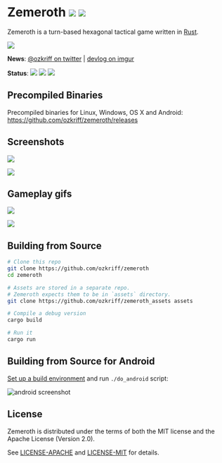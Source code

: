 # Zemeroth [![][img_license]](#License) [![][img_loc]][loc]

[img_license]: https://img.shields.io/badge/License-MIT_or_Apache_2.0-blue.svg
[img_loc]: https://tokei.rs/b1/github/ozkriff/zemeroth

Zemeroth is a turn-based hexagonal tactical game written in [Rust].

[Rust]: https://rust-lang.org

![](https://i.imgur.com/uOwrmIV.png)

**News**: [@ozkriff on twitter](https://twitter.com/ozkriff) |
[devlog on imgur](https://imgur.com/a/SMVqO)

**Status**:
[![][img_travis-ci]][travis-ci]
[![][img_appveyor-ci]][appveyor-ci]
[![][img_circle-ci]][circle-ci]

[img_travis-ci]: https://img.shields.io/travis/ozkriff/zemeroth/master.svg?label=Linux|OSX
[img_appveyor-ci]: https://img.shields.io/appveyor/ci/ozkriff/zemeroth.svg?label=Windows
[img_circle-ci]: https://img.shields.io/circleci/project/github/ozkriff/zemeroth/master.svg?label=Android

[loc]: https://github.com/Aaronepower/tokei
[travis-ci]: https://travis-ci.org/ozkriff/zemeroth
[appveyor-ci]: https://ci.appveyor.com/project/ozkriff/zemeroth
[circle-ci]: https://circleci.com/gh/ozkriff/zemeroth


## Precompiled Binaries

Precompiled binaries for Linux, Windows, OS X and Android:
<https://github.com/ozkriff/zemeroth/releases>


## Screenshots

![](https://i.imgur.com/myVVfUW.png)

![](https://i.imgur.com/oXpIvb9.png)


## Gameplay gifs

![](https://i.imgur.com/ovrTxqy.gif)

![](https://i.imgur.com/VJaXQEJ.gif)


## Building from Source

```bash
# Clone this repo
git clone https://github.com/ozkriff/zemeroth
cd zemeroth

# Assets are stored in a separate repo.
# Zemeroth expects them to be in `assets` directory.
git clone https://github.com/ozkriff/zemeroth_assets assets

# Compile a debug version
cargo build

# Run it
cargo run
```


## Building from Source for Android

[Set up a build environment][android setup] and run `./do_android` script:

![android screenshot](https://i.imgur.com/T9EgPR1.png)

[android setup]: https://github.com/tomaka/android-rs-glue#setting-up-your-environment


## License

Zemeroth is distributed under the terms of both
the MIT license and the Apache License (Version 2.0).

See [LICENSE-APACHE] and [LICENSE-MIT] for details.

[LICENSE-MIT]: LICENSE-MIT
[LICENSE-APACHE]: LICENSE-APACHE
